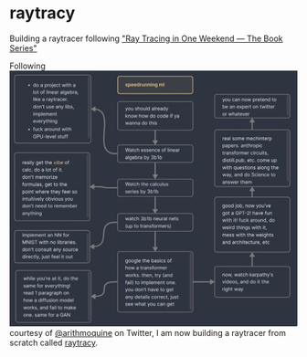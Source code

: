 # raytracy

Building a raytracer following ["Ray Tracing in One Weekend — The Book Series"](https://raytracing.github.io/)

Following ![ML Roadmap](roadmap.jpg) courtesy of [@arithmoquine](https://x.com/arithmoquine) on Twitter, I am now building a raytracer from scratch called [raytracy](https://github.com/irfanzainudin/raytracy).